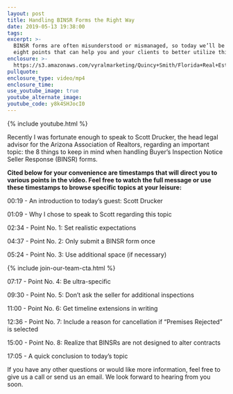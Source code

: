 ```yaml
---
layout: post
title: Handling BINSR Forms the Right Way
date: 2019-05-13 19:38:00
tags:
excerpt: >-
  BINSR forms are often misunderstood or mismanaged, so today we’ll be sharing
  eight points that can help you and your clients to better utilize this form.
enclosure: >-
  https://s3.amazonaws.com/vyralmarketing/Quincy+Smith/Florida+Real+Estate-+The+8+Seller+Responses+to+the+Buyer's+Inspection+Notice.mp4
pullquote:
enclosure_type: video/mp4
enclosure_time:
use_youtube_image: true
youtube_alternate_image:
youtube_code: y8k4SHJocI0
---
```


{% include youtube.html %}

Recently I was fortunate enough to speak to Scott Drucker, the head legal advisor for the Arizona Association of Realtors, regarding an important topic: the 8 things to keep in mind when handling Buyer’s Inspection Notice Seller Response (BINSR) forms.

**Cited below for your convenience are timestamps that will direct you to various points in the video. Feel free to watch the full message or use these timestamps to browse specific topics at your leisure:&nbsp;**

00:19 - An introduction to today’s guest: Scott Drucker

01:09 - Why I chose to speak to Scott regarding this topic

02:34 - Point No. 1: Set realistic expectations

04:37 - Point No. 2: Only submit a BINSR form once

05:24 - Point No. 3: Use additional space (if necessary)&nbsp;

{% include join-our-team-cta.html %}

07:17 - Point No. 4: Be ultra-specific

09:30 - Point No. 5: Don’t ask the seller for additional inspections

11:00 - Point No. 6: Get timeline extensions in writing

12:36 - Point No. 7: Include a reason for cancellation if “Premises Rejected” is selected

15:00 - Point No. 8: Realize that BINSRs are not designed to alter contracts

17:05 - A quick conclusion to today’s topic

If you have any other questions or would like more information, feel free to give us a call or send us an email. We look forward to hearing from you soon.
